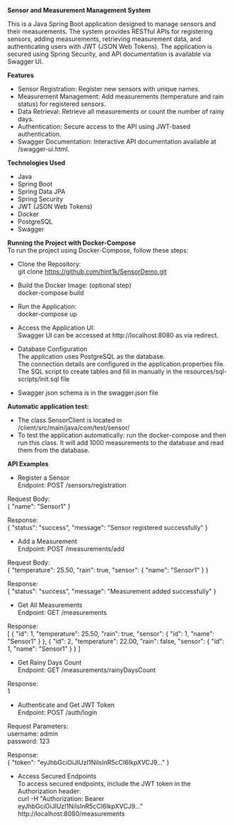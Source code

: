 **Sensor and Measurement Management System** <br>

This is a Java Spring Boot application designed to manage sensors and their measurements. The system provides RESTful APIs for registering sensors, adding measurements, retrieving measurement data, and authenticating users with JWT (JSON Web Tokens). The application is secured using Spring Security, and API documentation is available via Swagger UI.

**Features**<br>
- Sensor Registration: Register new sensors with unique names.
- Measurement Management: Add measurements (temperature and rain status) for registered sensors.
- Data Retrieval: Retrieve all measurements or count the number of rainy days.
- Authentication: Secure access to the API using JWT-based authentication.
- Swagger Documentation: Interactive API documentation available at /swagger-ui.html.

**Technologies Used**<br>
- Java
- Spring Boot
- Spring Data JPA
- Spring Security
- JWT (JSON Web Tokens)
- Docker
- PostgreSQL
- Swagger

**Running the Project with Docker-Compose**<br>
To run the project using Docker-Compose, follow these steps:
- Clone the Repository:<br>
git clone https://github.com/hint1k/SensorDemo.git <br>

- Build the Docker Image: (optional step) <br>
docker-compose build

- Run the Application:<br>
docker-compose up

- Access the Application UI: <br>
Swagger UI can be accessed at http://localhost:8080 as via redirect.<br>

- Database Configuration<br>
The application uses PostgreSQL as the database.<br> 
The connection details are configured in the application.properties file. <br>
The SQL script to create tables and fill in manually in the resources/sql-scripts/init.sql file <br> 

- Swagger json schema is in the swagger.json file<br>
 
**Automatic application test:**
- The class SensorClient is located in /client/src/main/java/com/test/sensor/ <br>
- To test the application automatically: run the docker-compose and then run this class. It will add 1000 measurements to the database and read them from the database.<br>

**API Examples**<br>
- Register a Sensor <br>
  Endpoint: POST /sensors/registration

Request Body:<br>
{ "name": "Sensor1" }

Response:<br>
{ "status": "success", "message": "Sensor registered successfully" }

- Add a Measurement <br>
  Endpoint: POST /measurements/add

Request Body:<br>
{ "temperature": 25.50, "rain": true, "sensor": { "name": "Sensor1" } }

Response:<br>
{ "status": "success", "message": "Measurement added successfully" }

- Get All Measurements <br>
  Endpoint: GET /measurements

Response:<br>
[ { "id": 1, "temperature": 25.50, "rain": true, "sensor": { "id": 1, "name": "Sensor1" } },
{ "id": 2, "temperature": 22.00, "rain": false, "sensor": { "id": 1, "name": "Sensor1" } } ]

- Get Rainy Days Count <br>
  Endpoint: GET /measurements/rainyDaysCount

Response:<br>
1

- Authenticate and Get JWT Token<br>
  Endpoint: POST /auth/login

Request Parameters:<br>
username: admin<br>
password: 123<br>

Response:<br>
{ "token": "eyJhbGciOiJIUzI1NiIsInR5cCI6IkpXVCJ9..." }

- Access Secured Endpoints<br>
  To access secured endpoints, include the JWT token in the Authorization header:<br>
  curl -H "Authorization: Bearer eyJhbGciOiJIUzI1NiIsInR5cCI6IkpXVCJ9..." http://localhost:8080/measurements<br>